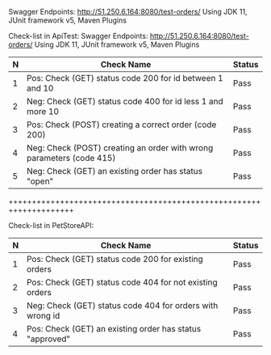 
Swagger Endpoints: http://51.250.6.164:8080/test-orders/
Using JDK 11, JUnit framework v5, Maven Plugins

Check-list in ApiTest:
Swagger Endpoints: http://51.250.6.164:8080/test-orders/
Using JDK 11, JUnit framework v5, Maven Plugins

N | Check Name   | Status
-- | -------------|--------
1 | Pos: Check (GET) status code 200 for id between 1 and 10  | Pass
2 | Neg: Check (GET) status code 400 for id less 1 and more 10     | Pass
3 | Pos: Check (POST) creating a correct order (code 200)    | Pass
4 | Neg: Check (POST) creating  an order with wrong parameters (code 415)     | Pass
5 | Neg: Check (GET)  an existing order has status "open"     | Pass

++++++++++++++++++++++++++++++++++++++++++++++++++++++++++++++++++++

Check-list  in PetStoreAPI:

N | Check Name   | Status
-- | -------------|--------
1 | Pos: Check (GET) status code 200 for existing orders  | Pass
2 | Pos: Check (GET) status code 404 for not existing orders     | Pass
3 | Neg: Check (GET) status code 404 for orders with wrong id     | Pass
4 | Pos: Check (GET)  an existing order has status "approved"     | Pass





